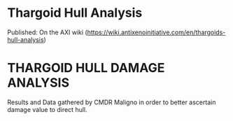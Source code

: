 # Thargoid Hull Analysis

Published: On the AXI wiki (https://wiki.antixenoinitiative.com/en/thargoids-hull-analysis)

# THARGOID HULL DAMAGE ANALYSIS

Results and Data gathered by CMDR Maligno in order to better ascertain damage value to direct hull.
